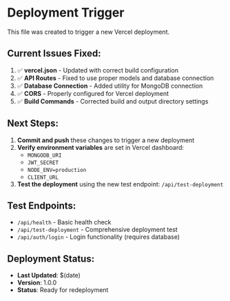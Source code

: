 # Deployment Trigger

This file was created to trigger a new Vercel deployment.

## Current Issues Fixed:

1. ✅ **vercel.json** - Updated with correct build configuration
2. ✅ **API Routes** - Fixed to use proper models and database connection
3. ✅ **Database Connection** - Added utility for MongoDB connection
4. ✅ **CORS** - Properly configured for Vercel deployment
5. ✅ **Build Commands** - Corrected build and output directory settings

## Next Steps:

1. **Commit and push** these changes to trigger a new deployment
2. **Verify environment variables** are set in Vercel dashboard:
   - `MONGODB_URI`
   - `JWT_SECRET` 
   - `NODE_ENV=production`
   - `CLIENT_URL`
3. **Test the deployment** using the new test endpoint: `/api/test-deployment`

## Test Endpoints:

- `/api/health` - Basic health check
- `/api/test-deployment` - Comprehensive deployment test
- `/api/auth/login` - Login functionality (requires database)

## Deployment Status:

- **Last Updated**: $(date)
- **Version**: 1.0.0
- **Status**: Ready for redeployment
